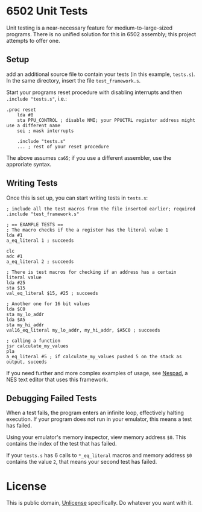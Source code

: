 # 6502 Unit Tests
Unit testing is a near-necessary feature for medium-to-large-sized programs. There is no unified solution for this in 6502 assembly; this project attempts to offer one.

## Setup
add an additional source file to contain your tests (in this example, `tests.s`). In the same directory, insert the file `test_framework.s`.

Start your programs reset procedure with disabling interrupts and then `.include "tests.s"`, i.e.:
```x86asm
.proc reset
    lda #0
    sta PPU_CONTROL ; disable NMI; your PPUCTRL register address might use a different name
    sei ; mask interrupts

	.include "tests.s"
	... ; rest of your reset procedure
```
The above assumes `ca65`; if you use a different assembler, use the approriate syntax.

## Writing Tests

Once this is set up, you can start writing tests in `tests.s`:
```x86asm
; include all the test macros from the file inserted earlier; required
.include "test_framework.s"

; == EXAMPLE TESTS ==
; The macro checks if the a register has the literal value 1
lda #1
a_eq_literal 1 ; succeeds

clc
adc #1
a_eq_literal 2 ; succeeds

; There is test macros for checking if an address has a certain literal value
lda #25
sta $15
val_eq_literal $15, #25 ; succeeds

; Another one for 16 bit values
lda $C0
sta my_lo_addr
lda $A5
sta my_hi_addr
val16_eq_literal my_lo_addr, my_hi_addr, $A5C0 ; succeeds

; calling a function
jsr calculate_my_values
pla
a_eq_literal #5 ; if calculate_my_values pushed 5 on the stack as output, suceeds
```
If you need further and more complex examples of usage, see [Nespad](https://github.com/Akadeax/nespad), a NES text editor that uses this framework.

## Debugging Failed Tests
When a test fails, the program enters an infinite loop, effectively halting execution. If your program does not run in your emulator, this means a test has failed.

Using your emulator's memory inspector, view memory address `$0`. This contains the index of the test that has failed.

If your `tests.s` has 6 calls to `*_eq_literal` macros and memory address `$0` contains the value `2`, that means your second test has failed.

# License
This is public domain, [Unlicense](https://unlicense.org/) specifically. Do whatever you want with it.
